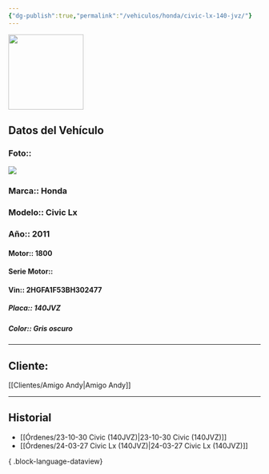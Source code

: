 ```yaml
---
{"dg-publish":true,"permalink":"/vehiculos/honda/civic-lx-140-jvz/"}
---
```


<img src="https://lh3.googleusercontent.com/d/137fl3TIZ0-PU8b-Pt0bsjclwHub_u78G" width="150">

## Datos del Vehículo 
### Foto:: 
<img src="https://lh3.googleusercontent.com/d/1Log80rnATfR0T6WczexdJFjYeuiJ7te1">

### Marca:: Honda 
### Modelo:: Civic Lx
### Año:: 2011
#### Motor:: 1800
#### Serie Motor:: 
#### Vin:: 2HGFA1F53BH302477
##### Placa:: 140JVZ
##### Color:: Gris oscuro 
---

## Cliente:

[[Clientes/Amigo Andy\|Amigo Andy]]

---

## Historial

- [[Órdenes/23-10-30 Civic (140JVZ)\|23-10-30 Civic (140JVZ)]]
- [[Órdenes/24-03-27 Civic Lx (140JVZ)\|24-03-27 Civic Lx (140JVZ)]]

{ .block-language-dataview} 